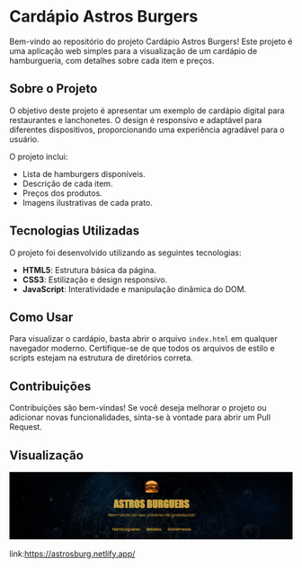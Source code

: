 # Cardápio Astros Burgers

Bem-vindo ao repositório do projeto Cardápio Astros Burgers! Este projeto é uma aplicação web simples para a visualização de um cardápio de hamburgueria, com detalhes sobre cada item e preços.

## Sobre o Projeto

O objetivo deste projeto é apresentar um exemplo de cardápio digital para restaurantes e lanchonetes. O design é responsivo e adaptável para diferentes dispositivos, proporcionando uma experiência agradável para o usuário.

O projeto inclui:

- Lista de hamburgers disponíveis.
- Descrição de cada item.
- Preços dos produtos.
- Imagens ilustrativas de cada prato.

## Tecnologias Utilizadas

O projeto foi desenvolvido utilizando as seguintes tecnologias:

- **HTML5**: Estrutura básica da página.
- **CSS3**: Estilização e design responsivo.
- **JavaScript**: Interatividade e manipulação dinâmica do DOM.

## Como Usar

Para visualizar o cardápio, basta abrir o arquivo `index.html` em qualquer navegador moderno. Certifique-se de que todos os arquivos de estilo e scripts estejam na estrutura de diretórios correta.

## Contribuições

Contribuições são bem-vindas! Se você deseja melhorar o projeto ou adicionar novas funcionalidades, sinta-se à vontade para abrir um Pull Request.

## Visualização

![Veja](img/astross.png) 

link:https://astrosburg.netlify.app/
